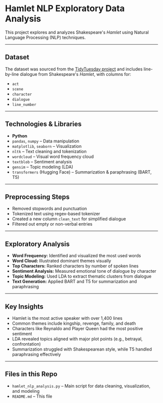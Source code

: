 # Hamlet NLP Exploratory Data Analysis

This project explores and analyzes Shakespeare's *Hamlet* using Natural Language Processing (NLP) techniques. 

---

## Dataset

The dataset was sourced from the [TidyTuesday project](https://github.com/rfordatascience/tidytuesday/tree/main/data/2024/2024-09-17) and includes line-by-line dialogue from Shakespeare's *Hamlet*, with columns for:
- `act`
- `scene`
- `character`
- `dialogue`
- `line_number`

---

## Technologies & Libraries

- **Python**
- `pandas`, `numpy` – Data manipulation
- `matplotlib`, `seaborn` – Visualization
- `nltk` – Text cleaning and tokenization
- `wordcloud` – Visual word frequency cloud
- `textblob` – Sentiment analysis
- `gensim` – Topic modeling (LDA)
- `transformers` (Hugging Face) – Summarization & paraphrasing (BART, T5)

---

## Preprocessing Steps

- Removed stopwords and punctuation
- Tokenized text using regex-based tokenizer
- Created a new column `clean_text` for simplified dialogue
- Filtered out empty or non-verbal entries

---

## Exploratory Analysis

- **Word Frequency:** Identified and visualized the most used words
- **Word Cloud:** Illustrated dominant themes visually
- **Top Characters:** Ranked characters by number of spoken lines
- **Sentiment Analysis:** Measured emotional tone of dialogue by character
- **Topic Modeling:** Used LDA to extract thematic clusters from dialogue
- **Text Generation:** Applied BART and T5 for summarization and paraphrasing

---

## Key Insights

- Hamlet is the most active speaker with over 1,400 lines
- Common themes include kingship, revenge, family, and death
- Characters like Reynaldo and Player Queen had the most positive sentiment
- LDA revealed topics aligned with major plot points (e.g., betrayal, confrontation)
- Summarization struggled with Shakespearean style, while T5 handled paraphrasing effectively

---

## Files in this Repo

- `hamlet_nlp_analysis.py` – Main script for data cleaning, visualization, and modeling
- `README.md` – This file



